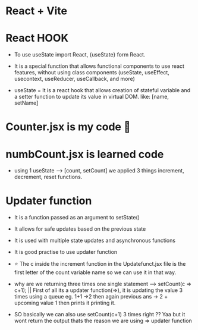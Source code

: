 # React + Vite

# React HOOK
- To use useState import React, {useState} form React.

- It is a special function that allows functional components to use react features, without using class components (useState, useEffect, usecontext, useReducer, useCallback, and more)

- useState = It is a react hook that allows creation of stateful variable and a setter function to update its value in virtual DOM. like: [name, setName]


# Counter.jsx is my code 🤣

# numbCount.jsx is learned code

- using 1 useState --> [count, setCount] we applied 3 things increment, decrement, reset functions.

# Updater function

- It is a function passed as an argument to setState()
- It allows for safe updates based on the previous state
- It is used with multiple state updates and asynchronous functions

- It is good practise to use updater function

- ⭐ The c inside the increment function in the Updatefunct.jsx file is the first letter of the count variable name so we can use it in that way.

- why are we returning three times one single statement --> setCount(c => c+1);  || First of all its a updater function(=>), it is updating the value 3 times using a queue eg. 1+1 ->2 then again previous ans -> 2 + upcoming value 1 then prints it printing it.

- SO basically we can also use setCount(c+1) 3 times right ?? Yaa but it wont return the output thats the reason we are using => updater function
